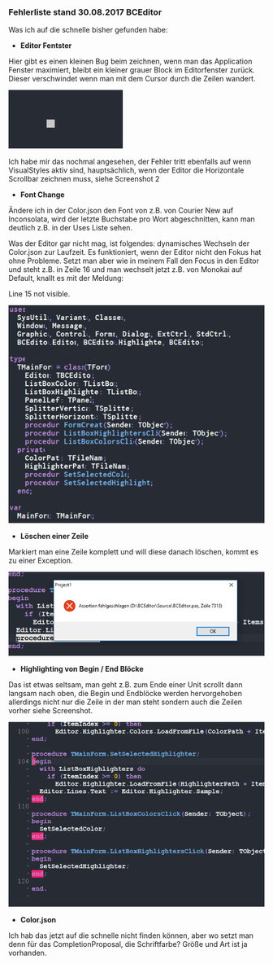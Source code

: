 ### Fehlerliste stand 30.08.2017 BCEditor

Was ich auf die schnelle bisher gefunden habe:

* **Editor Fentster**

Hier gibt es einen kleinen Bug beim zeichnen, wenn man das Application Fenster maximiert, bleibt ein kleiner grauer Block im Editorfenster zurück. Dieser verschwindet wenn man mit dem Cursor durch die Zeilen wandert.
      


![PaintBug](https://github.com/Private-Storm/Blog/blob/master/BCEditor/PaintBug.PNG)

Ich habe mir das nochmal angesehen, der Fehler tritt ebenfalls auf wenn VisualStyles aktiv sind, hauptsächlich, wenn der Editor die Horizontale Scrollbar zeichnen muss, siehe Screenshot 2


* **Font Change**

Ändere ich in der Color.json den Font von z.B. von Courier New auf Inconsolata, wird der letzte Buchstabe pro Wort abgeschnitten, kann man deutlich z.B. in der Uses Liste sehen.

Was der Editor gar nicht mag, ist folgendes:
dynamisches Wechseln der Color.json zur Laufzeit. Es funktioniert, wenn der Editor nicht den Fokus hat ohne Probleme. Setzt man aber wie in meinem Fall den Focus in den Editor und steht z.B. in Zeile 16 und man wechselt jetzt z.B. von Monokai auf Default, knallt es mit der Meldung:

Line 15 not visible.


![FontChange](https://github.com/Private-Storm/Blog/blob/master/BCEditor/FontChange.PNG)

* **Löschen einer Zeile**

Markiert man eine Zeile komplett und will diese danach löschen, kommt es zu einer Exception.

![Löschen](https://github.com/Private-Storm/Blog/blob/master/BCEditor/Loeschen.PNG)


* **Highlighting von Begin / End Blöcke**

Das ist etwas seltsam, man geht z.B. zum Ende einer Unit scrollt dann langsam nach oben, die Begin und Endblöcke werden hervorgehoben allerdings nicht nur die Zeile in der man steht sondern auch die Zeilen vorher siehe Screenshot.

![Tags](https://github.com/Private-Storm/Blog/blob/master/BCEditor/Tags.PNG)

* **Color.json**

Ich hab das jetzt auf die schnelle nicht finden können, aber wo setzt man denn für das CompletionProposal, die Schriftfarbe? Größe und Art ist ja vorhanden.
